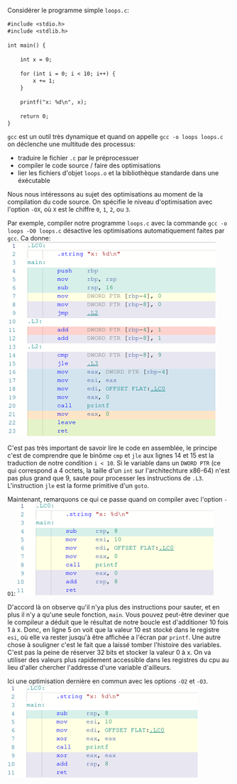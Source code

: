 Considérer le programme simple `loops.c`:
```
#include <stdio.h>
#include <stdlib.h>

int main() {

    int x = 0;

    for (int i = 0; i < 10; i++) {
        x += 1;
    }

    printf("x: %d\n", x);

    return 0;
}
```

`gcc` est un outil très dynamique et quand on appelle `gcc -o loops loops.c` on déclenche une multitude des processus:
- traduire le fichier `.c` par le préprocessuer
- compiler le code source / faire des optimisations
- lier les fichiers d'objet `loops.o` et la bibliothèque standarde dans une éxécutable

Nous nous intéressons au sujet des optimisations au moment de la compilation du code source.
On spécifie le niveau d'optimisation avec l'option `-OX`, où `X` est le chiffre `0`, `1`, `2`, ou `3`.

Par exemple, compiler notre programme `loops.c` avec la commande `gcc -o loops -O0 loops.c` désactive les optimisations automatiquement faites par `gcc`. Ca donne:
![assemblée pour niveau d'optimisation 0](./media/loops-O0_righthand.png)

C'est pas très important de savoir lire le code en assemblée, le principe c'est de comprendre que le binôme `cmp` et `jle` aux lignes 14 et 15 est la traduction de notre condition `i < 10`. Si le variable dans un `DWORD PTR` (ce qui correspond a 4 octets, la taille d'un `int` sur l'architechture x86-64) n'est pas plus grand que 9, saute pour processer les instructions de `.L3`. L'instruction `jle` est la forme primitive d'un `goto`.

Maintenant, remarquons ce qui ce passe quand on compiler avec l'option `-O1`:
![assemblée pour O1](./media/loops-O1.png)

D'accord là on observe qu'il n'ya plus des instructions pour sauter, et en plus il n'y a qu'une seule fonction, `main`. Vous pouvez peut-être deviner que le compileur a déduit que le résultat de notre boucle est d'additioner 10 fois 1 à x. Donc, en ligne 5 on voit que la valeur 10 est stocké dans le registre `esi`, où elle va rester jusqu'à être affichée a l'écran par `printf`.
Une autre chose à souligner c'est le fait que a laissé tomber l'histoire des variables. C'est pas la peine de réserver 32 bits et stocker la valeur 0 à x. On va utiliser des valeurs plus rapidement accessible dans les registres du cpu au lieu d'aller chercher l'addresse d'une variable d'ailleurs.

Ici une optimisation dernière en commun avec les options `-O2` et `-O3`.
![assemblée pour O2 et O3](./media/loops-O2.png)